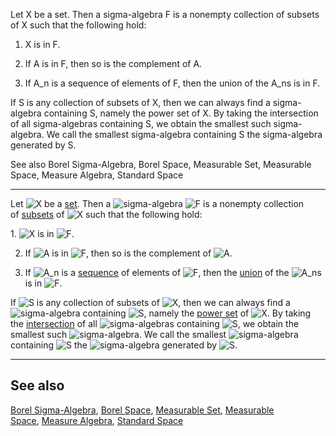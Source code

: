 Let X be a set. Then a sigma-algebra F is a nonempty collection of subsets of X such that the following hold:

1. X is in F.

2. If A is in F, then so is the complement of A.

3. If A_n is a sequence of elements of F, then the union of the A_ns is in F.

If S is any collection of subsets of X, then we can always find a sigma-algebra containing S, namely the power set of X. By taking the intersection of all sigma-algebras containing S, we obtain the smallest such sigma-algebra. We call the smallest sigma-algebra containing S the sigma-algebra generated by S.

See also
Borel Sigma-Algebra, Borel Space, Measurable Set, Measurable Space, Measure Algebra, Standard Space



---


Let ![X](https://mathworld.wolfram.com/images/equations/Sigma-Algebra/Inline1.svg) be a [set](https://mathworld.wolfram.com/Set.html). Then a ![sigma](https://mathworld.wolfram.com/images/equations/Sigma-Algebra/Inline2.svg)-algebra ![F](https://mathworld.wolfram.com/images/equations/Sigma-Algebra/Inline3.svg) is a nonempty collection of [subsets](https://mathworld.wolfram.com/Subset.html) of ![X](https://mathworld.wolfram.com/images/equations/Sigma-Algebra/Inline4.svg) such that the following hold:

1. ![X](https://mathworld.wolfram.com/images/equations/Sigma-Algebra/Inline5.svg) is in ![F](https://mathworld.wolfram.com/images/equations/Sigma-Algebra/Inline6.svg).

2. If ![A](https://mathworld.wolfram.com/images/equations/Sigma-Algebra/Inline7.svg) is in ![F](https://mathworld.wolfram.com/images/equations/Sigma-Algebra/Inline8.svg), then so is the complement of ![A](https://mathworld.wolfram.com/images/equations/Sigma-Algebra/Inline9.svg).

3. If ![A_n](https://mathworld.wolfram.com/images/equations/Sigma-Algebra/Inline10.svg) is a [sequence](https://mathworld.wolfram.com/Sequence.html) of elements of ![F](https://mathworld.wolfram.com/images/equations/Sigma-Algebra/Inline11.svg), then the [union](https://mathworld.wolfram.com/Union.html) of the ![A_n](https://mathworld.wolfram.com/images/equations/Sigma-Algebra/Inline12.svg)s is in ![F](https://mathworld.wolfram.com/images/equations/Sigma-Algebra/Inline13.svg).

If ![S](https://mathworld.wolfram.com/images/equations/Sigma-Algebra/Inline14.svg) is any collection of subsets of ![X](https://mathworld.wolfram.com/images/equations/Sigma-Algebra/Inline15.svg), then we can always find a ![sigma](https://mathworld.wolfram.com/images/equations/Sigma-Algebra/Inline16.svg)-algebra containing ![S](https://mathworld.wolfram.com/images/equations/Sigma-Algebra/Inline17.svg), namely the [power set](https://mathworld.wolfram.com/PowerSet.html) of ![X](https://mathworld.wolfram.com/images/equations/Sigma-Algebra/Inline18.svg). By taking the [intersection](https://mathworld.wolfram.com/Intersection.html) of all ![sigma](https://mathworld.wolfram.com/images/equations/Sigma-Algebra/Inline19.svg)-algebras containing ![S](https://mathworld.wolfram.com/images/equations/Sigma-Algebra/Inline20.svg), we obtain the smallest such ![sigma](https://mathworld.wolfram.com/images/equations/Sigma-Algebra/Inline21.svg)-algebra. We call the smallest ![sigma](https://mathworld.wolfram.com/images/equations/Sigma-Algebra/Inline22.svg)-algebra containing ![S](https://mathworld.wolfram.com/images/equations/Sigma-Algebra/Inline23.svg) the ![sigma](https://mathworld.wolfram.com/images/equations/Sigma-Algebra/Inline24.svg)-algebra generated by ![S](https://mathworld.wolfram.com/images/equations/Sigma-Algebra/Inline25.svg).

---

## See also

[Borel Sigma-Algebra](https://mathworld.wolfram.com/BorelSigma-Algebra.html), [Borel Space](https://mathworld.wolfram.com/BorelSpace.html), [Measurable Set](https://mathworld.wolfram.com/MeasurableSet.html), [Measurable Space](https://mathworld.wolfram.com/MeasurableSpace.html), [Measure Algebra](https://mathworld.wolfram.com/MeasureAlgebra.html), [Standard Space](https://mathworld.wolfram.com/StandardSpace.html)